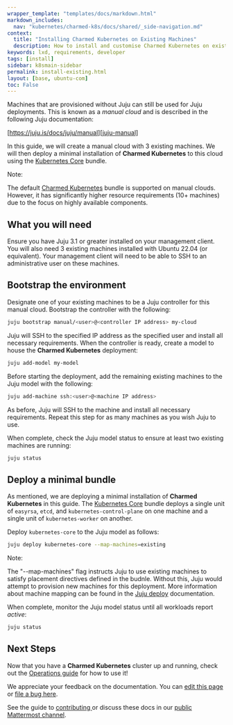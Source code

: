 ```yaml
---
wrapper_template: "templates/docs/markdown.html"
markdown_includes:
  nav: "kubernetes/charmed-k8s/docs/shared/_side-navigation.md"
context:
  title: "Installing Charmed Kubernetes on Existing Machines"
  description: How to install and customise Charmed Kubernetes on existing machines.
keywords: lxd, requirements, developer
tags: [install]
sidebar: k8smain-sidebar
permalink: install-existing.html
layout: [base, ubuntu-com]
toc: False
---
```


Machines that are provisioned without Juju can still be used for Juju deployments.
This is known as a *manual cloud* and is described in the following Juju documentation:

[https://juju.is/docs/juju/manual][juju-manual]

In this guide, we will create a manual cloud with 3 existing machines. We will then
deploy a minimal installation of **Charmed Kubernetes** to this cloud using the
[Kubernetes Core][kubernetes-core] bundle.

<div class="p-notification--positive is-inline">
  <div markdown="1" class="p-notification__content">
    <span class="p-notification__title">Note:</span>
    <p class="p-notification__message">The default <a href="https://charmhub.io/charmed-kubernetes">Charmed Kubernetes</a> bundle is supported on manual clouds. However, it has significantly higher resource requirements (10+ machines) due to the focus on highly available components.</p>
  </div>
</div>

## What you will need

Ensure you have Juju 3.1 or greater installed on your management client. You will also
need 3 existing machines installed with Ubuntu 22.04 (or equivalent). Your management
client will need to be able to SSH to an administrative user on these machines.

## Bootstrap the environment

Designate one of your existing machines to be a Juju controller for this manual cloud.
Bootstrap the controller with the following:

```bash
juju bootstrap manual/<user>@<controller IP address> my-cloud
```

Juju will SSH to the specified IP address as the specified user and install all
necessary requirements. When the controller is ready, create a model to house the
**Charmed Kubernetes** deployment:

```bash
juju add-model my-model
```

Before starting the deployment, add the remaining existing machines to the Juju model
with the following:

```bash
juju add-machine ssh:<user>@<machine IP address>
```

As before, Juju will SSH to the machine and install all necessary requirements. Repeat
this step for as many machines as you wish Juju to use.

When complete, check the Juju model status to ensure at least two existing machines
are running:

```bash
juju status
```

## Deploy a minimal bundle

As mentioned, we are deploying a minimal installation of **Charmed Kubernetes** in this
guide. The [Kubernetes Core][kubernetes-core] bundle deploys a single unit of `easyrsa`,
`etcd`, and `kubernetes-control-plane` on one machine and a single unit of
`kubernetes-worker` on another.

Deploy `kubernetes-core` to the Juju model as follows:

```bash
juju deploy kubernetes-core --map-machines=existing
```

<div class="p-notification--positive is-inline">
  <div markdown="1" class="p-notification__content">
    <span class="p-notification__title">Note:</span>
    <p class="p-notification__message">The "--map-machines" flag instructs Juju to use existing machines to satisfy placement directives defined in the budnle. Without this, Juju would attempt to provision new machines for this deployment. More information about machine mapping can be found in the <a href="https://juju.is/docs/juju/juju-deploy">Juju deploy</a> documentation.</p>
  </div>
</div>

When complete, monitor the Juju model status until all workloads report *active*:

```bash
juju status
```

## Next Steps

Now that you have a **Charmed Kubernetes** cluster up and running, check out the
[Operations guide][operations] for how to use it!

<!-- LINKS -->

[juju-manual]: https://juju.is/docs/juju/manual
[kubernetes-core]: https://charmhub.io/kubernetes-core
[operations]: /kubernetes/charmed-k8s/docs/operations

<!-- FEEDBACK -->
<div class="p-notification--information">
  <div class="p-notification__content">
    <p class="p-notification__message">We appreciate your feedback on the documentation. You can
    <a href="https://github.com/charmed-kubernetes/kubernetes-docs/edit/main/pages/k8s/install-manual.md" >edit this page</a>
    or
    <a href="https://github.com/charmed-kubernetes/kubernetes-docs/issues/new">file a bug here</a>.</p>
    <p>See the guide to <a href="/kubernetes/charmed-k8s/docs/how-to-contribute"> contributing </a> or discuss these docs in our <a href="https://chat.charmhub.io/charmhub/channels/kubernetes"> public Mattermost channel</a>.</p>
  </div>
</div>
